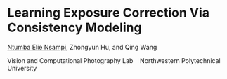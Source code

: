 # Learning Exposure Correction Via Consistency Modeling

[Ntumba Elie Nsampi](https://elientumba2019.github.io/), 
Zhongyun Hu, 
and Qing Wang

Vision and Computational Photography Lab  &nbsp;&nbsp;  Northwestern Polytechnical University
